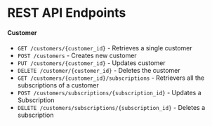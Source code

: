 # REST API Endpoints

#### Customer

- `GET /customers/{customer_id}` - Retrieves a single customer
- `POST /customers` -  Creates new customer
- `PUT /customers/{customer_id}` -  Updates customer
- `DELETE /customer/{customer_id}` - Deletes the customer
- `GET /customers/{customer_id}/subscriptions` - Retrievers all the subscriptions of a customer
- `POST /customers/subscriptions/{subscription_id}` - Updates a Subscription
- `DELETE /customers/subscriptions/{subscription_id}` - Deletes a subscription